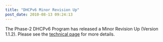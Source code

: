 ```yaml
---
title: "DHCPv6 Minor Revision Up"
post_date: 2010-08-13 09:24:13
---
```

The Phase-2 DHCPv6 Program has released a Minor Revision Up (Version 1.1.2). Please see the [technical page](../resources/dhcpv6.html) for more details.
